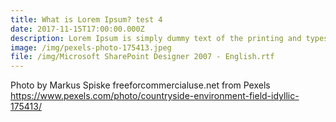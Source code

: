 ```yaml
---
title: What is Lorem Ipsum? test 4
date: 2017-11-15T17:00:00.000Z
description: Lorem Ipsum is simply dummy text of the printing and typesetting industry.
image: /img/pexels-photo-175413.jpeg
file: /img/Microsoft SharePoint Designer 2007 - English.rtf
---
```

Photo by Markus Spiske freeforcommercialuse.net from Pexels https://www.pexels.com/photo/countryside-environment-field-idyllic-175413/









